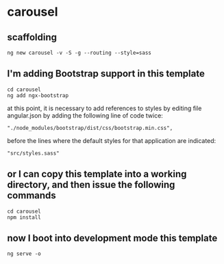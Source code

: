 # carousel

## scaffolding

```shell
ng new carousel -v -S -g --routing --style=sass
```

## I'm adding Bootstrap support in this template

```shell
cd carousel
ng add ngx-bootstrap
```

at this point, it is necessary to add references to styles by editing file angular.json by adding the following line of code twice:

```text
"./node_modules/bootstrap/dist/css/bootstrap.min.css",
```

before the lines where the default styles for that application are indicated:

```text
"src/styles.sass"
```

## or I can copy this template into a working directory, and then issue the following commands

```shell
cd carousel
npm install
```

## now I boot into development mode this template

```shell
ng serve -o
```
